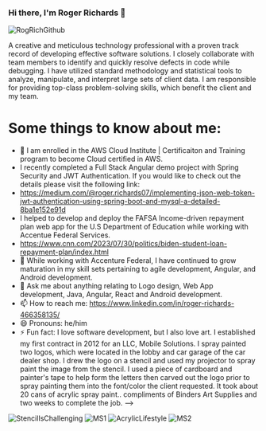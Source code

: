 ### Hi there, I'm Roger Richards 👋

![RogRichGithub](https://user-images.githubusercontent.com/20470279/116919369-2d5d8780-ac1f-11eb-94ef-d34b4af7e866.jpg)
 

A creative and meticulous technology professional with a proven track record of developing effective software solutions.  I closely collaborate with team members to identify and quickly resolve defects in code while debugging.  I have utilized standard methodology and statistical tools to analyze, manipulate, and interpret large sets of client data. I am responsible for providing top-class problem-solving skills, which benefit the client and my team.

# Some things to know about me:

- 🌱 I am enrolled in the AWS Cloud Institute | Certificaiton and Training program to become Cloud certified in AWS.
- I recently completed a Full Stack Angular demo project with Spring Security and JWT Authentication. If you would like to check out the details please visit the following link:
- https://medium.com/@roger.richards07/implementing-json-web-token-jwt-authentication-using-spring-boot-and-mysql-a-detailed-8ba1e152e91d
- I helped to develop and deploy the FAFSA Income-driven repayment plan web app for the U.S Department of Education while working with Accentue Federal Services.
- https://www.cnn.com/2023/07/30/politics/biden-student-loan-repayment-plan/index.html
- 🌱 While working with Accenture Federal, I have continued to grow maturation in my skill sets pertaining to agile development, Angular, and Android development.
- 💬 Ask me about anything relating to Logo design, Web App development, Java, Angular, React and Android development.
- 📫 How to reach me: https://www.linkedin.com/in/roger-richards-466358135/
- 😄 Pronouns: he/him
- ⚡ Fun fact: I love software development, but I also love art. I established my first contract in 2012 for an LLC, Mobile Solutions. I spray painted two logos, which were located in the lobby and car garage of the car dealer shop. I drew the logo on a stencil and used my projector to spray paint the image from the stencil. I used a piece of cardboard and painter's tape to help form the letters then carved out the logo prior to spray painting them into the font/color the client requested. It took about 20 cans of acrylic spray paint.. compliments of Binders Art Supplies and two weeks to complete the job. 
-->
<p float="center">
 
![StencilIsChallenging](https://user-images.githubusercontent.com/20470279/116949884-78908e00-ac51-11eb-98d3-b43abb9c5b35.png) ![MS1](https://user-images.githubusercontent.com/20470279/116950121-1dab6680-ac52-11eb-8070-c3b00f9405ca.png) ![AcrylicLifestyle](https://user-images.githubusercontent.com/20470279/116950268-7bd84980-ac52-11eb-82d4-7e8ccdf509f8.png) ![MS2](https://user-images.githubusercontent.com/20470279/116950364-cce83d80-ac52-11eb-920c-db2b872c34e9.png) 
</p>
